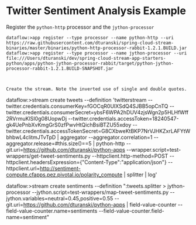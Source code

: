 # Twitter Sentiment Analysis Example


Register the `python-http` processor and the `jython-processor`

```
dataflow:>app register --type processor --name python-http --uri https://raw.githubusercontent.com/dturanski/spring-cloud-stream-binaries/master/binaries/python-http-processor-rabbit-1.2.1.BUILD.jar
dataflow:>app register --type processor --name jython-processor --uri file:///Users/dturanski/dev/spring-cloud-stream-app-starters-python/apps/python-jython-processor-rabbit/target/python-jython-processor-rabbit-1.2.1.BUILD-SNAPSHOT.jar
```
```


Create the stream. Note the inverted use of single and double quotes. 
```
dataflow:>stream create tweets --definition 'twitterstream --twitter.credentials.consumerKey=fGOCqR0UIXSdQ4SJBB5opCnTQ --twitter.credentials.consumerSecret=ybsF6WPA2hDUV4zjsWgn2p5HLHfWff2RVrmuKlSI0g08UopwDj --twitter.credentials.accessToken=18240547-gk4UePnbXvKmgGrS0zfPwvHtQichBsiBTZU55xdoy --twitter.credentials.accessTokenSecret=G8CXbweKtBKP7NrVJHKZxrLAFYtWbhbwL4clitmJTvTpD | aggregator --aggregator.correlation=1 --aggregator.release=#this.size()==5 | python-http --git.uri=https://github.com/dturanski/python-apps --wrapper.script=test-wrappers/get-tweet-sentiments.py  --httpclient.http-method=POST --httpclient.headersExpression={"Content-Type":"application/json"} --httpclient.url=http://sentiment-compute.cfapps.pez.pivotal.io/polarity_compute | splitter |  log'

dataflow:>stream create sentiments --definition ":tweets.splitter > jython-processor --jython.script=test-wrappers/map-tweet-sentiments.py --jython.variables=neutral=0.45,positive=0.55 --git.uri=https://github.com/dturanski/python-apps | field-value-counter --field-value-counter.name=sentiments --field-value-counter.field-name=sentiment"

```


